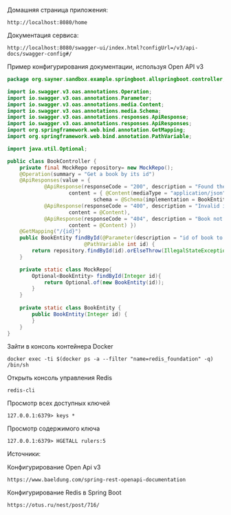 Домашняя страница приложения:
```http request
http://localhost:8080/home
```
Документация сервиса:
```http request
http://localhost:8080/swagger-ui/index.html?configUrl=/v3/api-docs/swagger-config#/
```

Пример конфигурирования документации, используя Open API v3
```java
package org.sayner.sandbox.example.springboot.allspringboot.controller;

import io.swagger.v3.oas.annotations.Operation;
import io.swagger.v3.oas.annotations.Parameter;
import io.swagger.v3.oas.annotations.media.Content;
import io.swagger.v3.oas.annotations.media.Schema;
import io.swagger.v3.oas.annotations.responses.ApiResponse;
import io.swagger.v3.oas.annotations.responses.ApiResponses;
import org.springframework.web.bind.annotation.GetMapping;
import org.springframework.web.bind.annotation.PathVariable;

import java.util.Optional;

public class BookController {
    private final MockRepo repository= new MockRepo();
    @Operation(summary = "Get a book by its id")
    @ApiResponses(value = {
            @ApiResponse(responseCode = "200", description = "Found the book",
                    content = { @Content(mediaType = "application/json",
                            schema = @Schema(implementation = BookEntity.class)) }),
            @ApiResponse(responseCode = "400", description = "Invalid id supplied",
                    content = @Content),
            @ApiResponse(responseCode = "404", description = "Book not found",
                    content = @Content) })
    @GetMapping("/{id}")
    public BookEntity findById(@Parameter(description = "id of book to be searched")
                         @PathVariable int id) {
        return repository.findById(id).orElseThrow(IllegalStateException::new);
    }

    private static class MockRepo{
        Optional<BookEntity> findById(Integer id){
            return Optional.of(new BookEntity(id));
        }
    }
    
    private static class BookEntity {
        public BookEntity(Integer id) {
        }
    }
}
```
Зайти в консоль контейнера Docker 
```shell script
docker exec -ti $(docker ps -a --filter "name=redis_foundation" -q) /bin/sh
```
Открыть консоль управления Redis
```shell script
redis-cli
```
Просмотр всех доступных ключей
```shell script
127.0.0.1:6379> keys *
```
Просмотр содержимого ключа
```shell script
127.0.0.1:6379> HGETALL rulers:5
```
Источники:

Конфигурирование Open Api v3
```http request
https://www.baeldung.com/spring-rest-openapi-documentation
```
Конфигурирование Redis в Spring Boot
```http request
https://otus.ru/nest/post/716/
```
